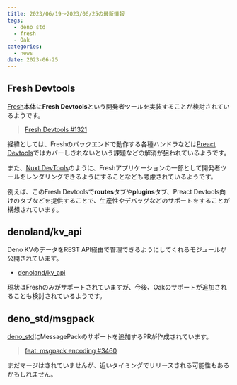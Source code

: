```yaml
---
title: 2023/06/19〜2023/06/25の最新情報
tags:
  - deno_std
  - fresh
  - Oak
categories:
  - news
date: 2023-06-25
---
```


## Fresh Devtools

[Fresh](https://github.com/denoland/fresh)本体に**Fresh Devtools**という開発者ツールを実装することが検討されているようです。

> [Fresh Devtools #1321](https://github.com/denoland/fresh/issues/1321)

経緯としては、Freshのバックエンドで動作する各種ハンドラなどは[Preact Devtools](https://github.com/preactjs/preact-devtools)ではカバーしきれないという課題などの解消が狙われているようです。

また、[Nuxt DevTools](https://github.com/nuxt/devtools)のように、Freshアプリケーションの一部として開発者ツールをレンダリングできるようにすることなども考慮されているようです。

例えば、このFresh Devtoolsで**routes**タブや**plugins**タブ、Preact Devtools向けのタブなどを提供することで、生産性やデバッグなどのサポートをすることが構想されています。

## denoland/kv_api

Deno KVのデータをREST API経由で管理できるようにしてくれるモジュールが公開されています。

* [denoland/kv_api](https://github.com/denoland/kv_api)

現状はFreshのみがサポートされていますが、今後、Oakのサポートが追加されることも検討されているようです。

## deno_std/msgpack

[deno_std](https://github.com/denoland/deno_std)にMessagePackのサポートを追加するPRが作成されています。

> [feat: msgpack encoding #3460](https://github.com/denoland/deno_std/pull/3460)

まだマージはされていませんが、近いタイミングでリリースされる可能性もあるかもしれません。
